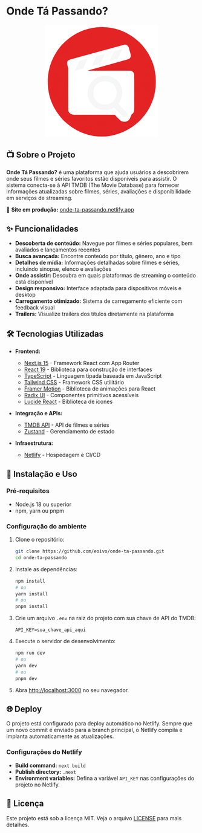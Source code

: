 # Onde Tá Passando?

<p align="center">
  <img src="public/images/logo.png" alt="Onde Tá Passando Logo" width="300">
</p>


## 📺 Sobre o Projeto

**Onde Tá Passando?** é uma plataforma que ajuda usuários a descobrirem onde seus filmes e séries favoritos estão disponíveis para assistir. O sistema conecta-se à API TMDB (The Movie Database) para fornecer informações atualizadas sobre filmes, séries, avaliações e disponibilidade em serviços de streaming.

🔗 **Site em produção:** [onde-ta-passando.netlify.app](https://onde-ta-passando.netlify.app/)

## ✨ Funcionalidades

- **Descoberta de conteúdo:** Navegue por filmes e séries populares, bem avaliados e lançamentos recentes
- **Busca avançada:** Encontre conteúdo por título, gênero, ano e tipo
- **Detalhes de mídia:** Informações detalhadas sobre filmes e séries, incluindo sinopse, elenco e avaliações
- **Onde assistir:** Descubra em quais plataformas de streaming o conteúdo está disponível
- **Design responsivo:** Interface adaptada para dispositivos móveis e desktop
- **Carregamento otimizado:** Sistema de carregamento eficiente com feedback visual
- **Trailers:** Visualize trailers dos títulos diretamente na plataforma

## 🛠️ Tecnologias Utilizadas

- **Frontend:**

  - [Next.js 15](https://nextjs.org/) - Framework React com App Router
  - [React 19](https://react.dev/) - Biblioteca para construção de interfaces
  - [TypeScript](https://www.typescriptlang.org/) - Linguagem tipada baseada em JavaScript
  - [Tailwind CSS](https://tailwindcss.com/) - Framework CSS utilitário
  - [Framer Motion](https://www.framer.com/motion/) - Biblioteca de animações para React
  - [Radix UI](https://www.radix-ui.com/) - Componentes primitivos acessíveis
  - [Lucide React](https://lucide.dev/icons/) - Biblioteca de ícones

- **Integração e APIs:**

  - [TMDB API](https://www.themoviedb.org/documentation/api) - API de filmes e séries
  - [Zustand](https://github.com/pmndrs/zustand) - Gerenciamento de estado

- **Infraestrutura:**
  - [Netlify](https://www.netlify.com/) - Hospedagem e CI/CD

## 🚀 Instalação e Uso

### Pré-requisitos

- Node.js 18 ou superior
- npm, yarn ou pnpm

### Configuração do ambiente

1. Clone o repositório:

   ```bash
   git clone https://github.com/eoivo/onde-ta-passando.git
   cd onde-ta-passando
   ```

2. Instale as dependências:

   ```bash
   npm install
   # ou
   yarn install
   # ou
   pnpm install
   ```

3. Crie um arquivo `.env` na raiz do projeto com sua chave de API do TMDB:

   ```
   API_KEY=sua_chave_api_aqui
   ```

4. Execute o servidor de desenvolvimento:

   ```bash
   npm run dev
   # ou
   yarn dev
   # ou
   pnpm dev
   ```

5. Abra [http://localhost:3000](http://localhost:3000) no seu navegador.

## 🌐 Deploy

O projeto está configurado para deploy automático no Netlify. Sempre que um novo commit é enviado para a branch principal, o Netlify compila e implanta automaticamente as atualizações.

### Configurações do Netlify

- **Build command:** `next build`
- **Publish directory:** `.next`
- **Environment variables:** Defina a variável `API_KEY` nas configurações do projeto no Netlify.

## 📝 Licença

Este projeto está sob a licença MIT. Veja o arquivo [LICENSE](LICENSE) para mais detalhes.
